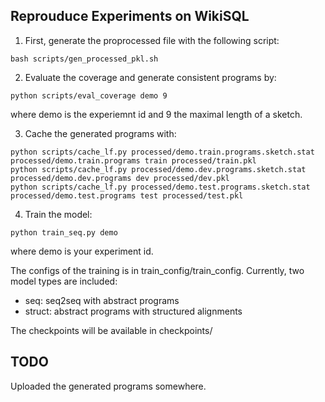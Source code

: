 ## Reprouduce Experiments on WikiSQL

1. First, generate the proprocessed file with the following script:

```
bash scripts/gen_processed_pkl.sh
```

2. Evaluate the coverage and generate consistent programs by:

```
python scripts/eval_coverage demo 9 
```

where demo is the experiemnt id and 9 the maximal length of a sketch. 

3. Cache the generated programs with:

```
python scripts/cache_lf.py processed/demo.train.programs.sketch.stat processed/demo.train.programs train processed/train.pkl
python scripts/cache_lf.py processed/demo.dev.programs.sketch.stat processed/demo.dev.programs dev processed/dev.pkl
python scripts/cache_lf.py processed/demo.test.programs.sketch.stat processed/demo.test.programs test processed/test.pkl
```

4. Train the model:

```
python train_seq.py demo
```
where demo is your experiment id.

The configs of the training is in train_config/train_config. Currently, two model types are included:

* seq: seq2seq with abstract programs
* struct: abstract programs with structured alignments

The checkpoints will be available in checkpoints/



## TODO

Uploaded the generated programs somewhere.
